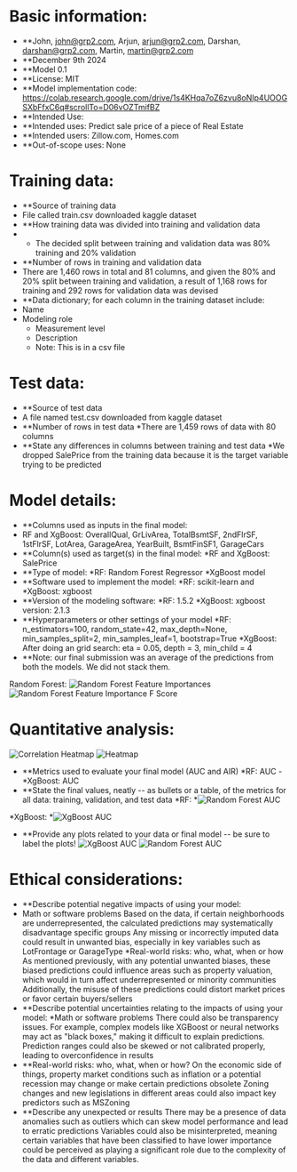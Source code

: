 # Basic information: 
* **John, john@grp2.com, Arjun, arjun@grp2.com, Darshan, darshan@grp2.com, Martin, martin@grp2.com 
* **December 9th 2024
* **Model 0.1
* **License: MIT
* **Model implementation code: https://colab.research.google.com/drive/1s4KHqa7oZ6zvu8oNIp4UOOGSXbFfxC6q#scrollTo=D06vOZTmifBZ 
* **Intended Use:
* **Intended uses: Predict sale price of a piece of Real Estate
* **Intended users: Zillow.com, Homes.com
* **Out-of-scope uses: None

# Training data:
* **Source of training data
* File called train.csv downloaded kaggle dataset
* **How training data was divided into training and validation data
* * The decided split between training and validation data was 80% training and 20% validation
* **Number of rows in training and validation data
* There are 1,460 rows in total and 81 columns, and given the 80% and 20% split between training and validation, a result of 1,168 rows for training and 292 rows for validation data was devised
* **Data dictionary; for each column in the training dataset include:
*  Name
* Modeling role
   * Measurement level
   * Description
   * Note: This is in a csv file 
# Test data:
* **Source of test data
* A file named test.csv downloaded from kaggle dataset 
* **Number of rows in test data
*There are 1,459 rows of data with 80 columns
* **State any differences in columns between training and test data
*We dropped SalePrice from the training data because it is the target variable trying to be predicted 
# Model details:
* **Columns used as inputs in the final model: 
* RF and XgBoost: OverallQual, GrLivArea, TotalBsmtSF, 2ndFlrSF, 1stFlrSF, LotArea, GarageArea, YearBuilt, BsmtFinSF1, GarageCars
* **Column(s) used as target(s) in the final model: 
*RF and XgBoost: SalePrice
 * **Type of model: 
*RF: Random Forest Regressor 
*XgBoost model 
* **Software used to implement the model: 
*RF: scikit-learn and 
*XgBoost: xgboost 
* **Version of the modeling software: 
*RF: 1.5.2
*XgBoost: xgboost version: 2.1.3
* **Hyperparameters or other settings of your model
*RF: n_estimators=100, random_state=42, max_depth=None, min_samples_split=2, min_samples_leaf=1, bootstrap=True
*XgBoost: After doing an grid search: eta = 0.05, depth = 3, min_child = 4
* **Note: our final submission was an average of the predictions from both the models. We did not stack them. 

Random Forest: 
![Random Forest Feature Importances](rf.png)
![Random Forest Feature Importance F Score](rf1.png)

# Quantitative analysis:
![Correlation Heatmap](heatmap(no_numbers).png)
![Heatmap](heatmap.png)
* **Metrics used to evaluate your final model (AUC and AIR)
*RF: AUC - 
*XgBoost: AUC
* **State the final values, neatly -- as bullets or a table, of the metrics for all data:
training, validation, and test data
*RF:
*![Random Forest AUC](auc1.png)



*XgBoost:
*![XgBoost AUC](auc2.png)

* **Provide any plots related to your data or final model -- be sure to label the plots!
![XgBoost AUC](xgboost.png)
![Random Forest AUC](rfauc.png)


# Ethical considerations: 

* **Describe potential negative impacts of using your model:
* Math or software problems 
Based on the data, if certain neighborhoods are underrepresented, the calculated predictions may systematically disadvantage specific groups 
Any missing or incorrectly imputed data could result in unwanted bias, especially in key variables such as LotFrontage or GarageType
*Real-world risks: who, what, when or how 
As mentioned previously, with any potential unwanted biases, these biased predictions could influence areas such as property valuation, which would in turn affect underrepresented or minority communities 
Additionally, the misuse of these predictions could distort market prices or favor certain buyers/sellers
* **Describe potential uncertainties relating to the impacts of using your model:
*Math or software problems 
There could also be transparency issues. For example, complex models like XGBoost or neural networks may act as "black boxes," making it difficult to explain predictions.
Prediction ranges could also be skewed or not calibrated properly, leading to overconfidence in results 
* **Real-world risks: who, what, when or how?
On the economic side of things, property market conditions such as inflation or a potential recession may change or make certain predictions obsolete 
Zoning changes and new legislations in different areas could also impact key predictors such as MSZoning 
* **Describe any unexpected or results
There may be a presence of data anomalies such as outliers which can skew model performance and lead to erratic predictions
Variables could also be misinterpreted, meaning certain variables that have been classified to have lower importance could be perceived as playing a significant role due to the complexity of the data and different variables.

